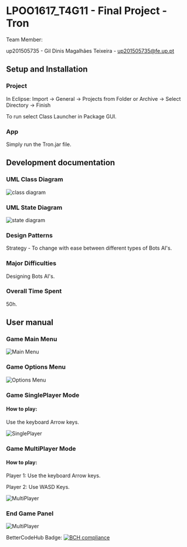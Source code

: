 # LPOO1617_T4G11 - Final Project - Tron


Team Member:

up201505735 - Gil Dinis Magalhães Teixeira - up201505735@fe.up.pt


## Setup and Installation
### Project
In Eclipse:
Import -> General -> Projects from Folder or Archive -> Select Directory -> Finish

To run select Class Launcher in Package GUI.

### App
Simply run the Tron.jar file.


## Development documentation

### UML Class Diagram
![class diagram](https://user-images.githubusercontent.com/25747690/27013522-997a77fa-4edd-11e7-840f-2850543eba65.png)

### UML State Diagram
![state diagram](https://user-images.githubusercontent.com/25747690/27013525-9b66c87a-4edd-11e7-9215-4b6ad97ec51d.png)


### Design Patterns
Strategy - To change with ease between different types of Bots AI's.

### Major Difficulties
Designing Bots AI's.

### Overall Time Spent
50h.


## User manual

### Game Main Menu
![Main Menu](https://user-images.githubusercontent.com/25747690/27013529-9b77cc6a-4edd-11e7-8e27-fde035b65244.png)

### Game Options Menu
![Options Menu](https://user-images.githubusercontent.com/25747690/27013526-9b765704-4edd-11e7-9a19-7e2bf58e5501.png)

### Game SinglePlayer Mode
#### How to play:
Use the keyboard Arrow keys.

![SinglePlayer](https://user-images.githubusercontent.com/25747690/27013528-9b77c698-4edd-11e7-87b6-ffcdb2076ae7.png)


### Game MultiPlayer Mode
#### How to play:
Player 1: Use the keyboard Arrow keys.

Player 2: Use WASD Keys.

![MultiPlayer](https://user-images.githubusercontent.com/25747690/27013527-9b774bf0-4edd-11e7-96dd-6e8730191fce.png)

### End Game Panel
![MultiPlayer](https://user-images.githubusercontent.com/25747690/27013524-9b4b5af4-4edd-11e7-93c6-2d3ea8bfcd5c.png)


BetterCodeHub Badge:
[![BCH compliance](https://bettercodehub.com/edge/badge/JoaoBarros93/LPOO1617_T4G11)](https://bettercodehub.com/)



